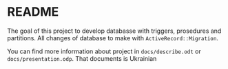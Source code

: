 # README

The goal of this project to develop databasse with triggers, prosedures and partitions.
All changes of database to make with `ActiveRecord::Migration`.

You can find more information about project in `docs/describe.odt` or `docs/presentation.odp`. That documents is Ukrainian


